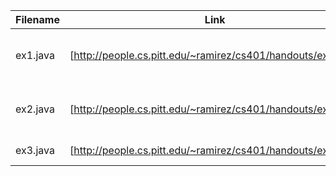 | Filename | Link | Description |
| -------- | ---- | ----------- |
| ex1.java | [http://people.cs.pitt.edu/~ramirez/cs401/handouts/ex1.java] | Example of main program structure
| ex2.java | [http://people.cs.pitt.edu/~ramirez/cs401/handouts/ex2.java] | Java variables and assignment
| ex3.java | [http://people.cs.pitt.edu/~ramirez/cs401/handouts/ex3.java] | Numerical assignment